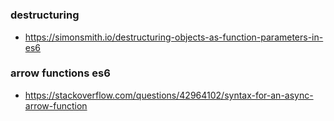 #
##
### destructuring
- https://simonsmith.io/destructuring-objects-as-function-parameters-in-es6

### arrow functions es6
- https://stackoverflow.com/questions/42964102/syntax-for-an-async-arrow-function
